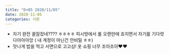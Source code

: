 ```yaml
---
title: "D+85 2020/11/05"
date: 2020-11-05
categories: 사랑
---
```

- 자기 완전 꿀잠잤네???? ㅎㅎㅎㅎ 피시방에서 롤 오랜만에 죠지면서 자기를 기다렷다아아아앙 ( 내 계정이 아닌건 안비밀 ㅎㅎ)
- 맛나게 밥을 먹고 서면으로 고고싱! 옷 쇼핑 너무 조아조아❤️❤️
